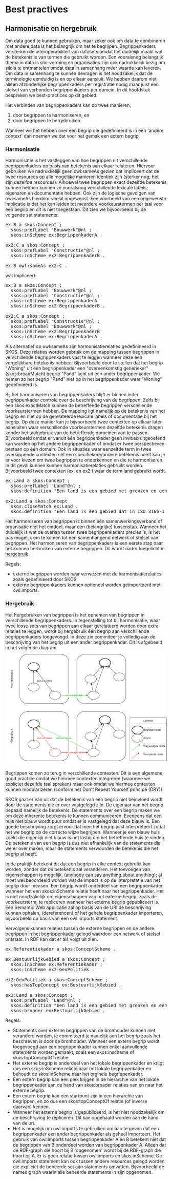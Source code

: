 # Best practives

## Harmonisatie en hergebruik
Om data goed te kunnen gebruiken, maar zeker ook om data te combineren met andere data is het belangrijk om het te begrijpen. 
Begrippenkaders versterken de interoperabiliteit van datasets omdat het duidelijk maakt wat de betekenis is van termen die gebruikt worden.
Een vooralsnog belangrijk thema in data is silo-vorming en organisaties zijn ook nadrukkelijk bezig om silo's te ontmantelen omdat data in samenhang meer waarde kan leveren. Om data in samenhang te kunnen bevragen is het noodzakelijk dat de terminologie eenduidig is en op elkaar aansluit. We hebben daarom niet alleen afzonderlijke begrippenkaders per registratie nodig maar juist een stelsel van verbonden begrippenkaders per domein. In dit hoofdstuk bespreken we best-practices op dit gebied.

Het verbinden van begrippenkaders kan op twee manieren; 
1) door begrippen te harmoniseren, en
2) door begrippen te hergebruiken
  
Wanneer we het hebben over een begrip die gedefinieerd is in een 'andere context' dan noemen we dat voor het gemak een extern begrip. 

### Harmonisatie
Harmonisatie is het vastleggen van hoe begrippen uit verschillende begrippenkaders op basis van betekenis aan elkaar relateren. 
Hiervoor gebruiken we nadrukkelijk geen owl:sameAs gezien dat impliceert dat de twee resources op alle mogelijke manieren identiek zijn (sterker nog; het zijn dezelfde resources). Alhoewel twee begrippen exact dezelfde betekenis kunnen hebben kunnen ze vooralsnog verschillende lexicale labels; eigenaren en documentatie hebben. Ook zijn de logische gevolgen van owl:sameAs hierdoor veelal ongewenst. Een voorbeeld van een ongewenste implicatie is dat het kan leiden tot meerdere voorkeurstermen per taal voor een begrip en dit is niet toegestaan. Dit zien we bijvoorbeeld bij de volgende set statements:


<pre class="example">
ex:B a skos:Concept ;
  skos:prefLabel "Bouwwerk"@nl ;
  skos:inScheme ex:BegrippenkaderA .

ex2:C a skos:Concept ;
  skos:prefLabel "Constructie"@nl ;
  skos:inScheme ex2:BegrippenkaderB .

ex:B owl:sameAs ex2:C .
</pre>

wat impliceert:

<pre class="example">
ex:B a skos:Concept ;
  skos:prefLabel "Bouwwerk"@nl ;
  skos:prefLabel "Constructie"@nl ;
  skos:inScheme ex:BegrippenkaderA 
  skos:inScheme ex2:BegrippenkaderB .

ex2:C a skos:Concept ;
  skos:prefLabel "Constructie"@nl ;
  skos:prefLabel "Bouwwerk"@nl ;
  skos:inScheme ex2:BegrippenkaderB
  skos:inScheme ex:BegrippenkaderA .
</pre>

Als alternatief op owl:sameAs zijn harmonisatierelaties gedefinineerd in SKOS. Deze relaties worden gebruik om de mapping tussen begrippen in verschillende begrippenkaders vast te leggen wanneer deze een vergelijkbare betekenis hebben. Bijvoorbeeld door te stellen dat het begrip "Woning" uit één begrippenkader een "overeenkomstig generieker" (skos:broadMatch) begrip "Pand" kent uit een ander begrippenkader.
We nemen zo het begrip "Pand" niet op in het begrippenkader waar "Woning" gedefinieerd is.

Bij het harmoniseren van begrippenkaders blijft er binnen ieder begrippenkader controle over de beschrijving van de begrippen. Zelfs bij een skos:exactMatch kunnen de betreffende begrippen verschillende voorkeurstermen hebben. De mapping ligt namelijk op de betekenis van het begrip en niet op de gerelateerde lexicale labels of documentatie bij het begrip. Op deze manier kan je bijvoorbeeld twee contexten op elkaar laten aansluiten waar verschillende voorkeurstermen dezelfde betekenis dragen zonder het taalgebruik van de betreffende domeinen aan te passen. Bijvoorbeeld omdat er vanuit één begrippenkader geen invloed uitgeoefend kan worden op het andere begrippenkader of omdat er twee perspectieven bestaan op één domein.
Ook in situaties waar eenzelfde term in twee overlappende contexten net een specifiekere/andere betekenis heeft kan je er voor kiezen om twee begrippen te onderkennen en die te harmoniseren. In dit geval kunnen kunnen harmonisatierelaties gebruikt worden. Bijvoorbeeld twee contexten (ex: en ex2:) waar de term land gebruikt wordt. 

<pre class="example">
ex:Land a skos:Concept ;
  skos:prefLabel "Land"@nl ;
  skos:definition "Een land is een gebied met grenzen en een eigen regering." .

ex2:Land a skos:Concept
  skos:closeMatch ex:Land .
  skos:definition "Een land is een gebied dat in ISO 3166-1 als land wordt beschouwd." .
</pre>

Het harmoniseren van begrippen is binnen één samenwerkingsverband of organisatie niet het eindoel, maar een (belangrijke) tussenstap. Wanneer het duidelijk is wat de overlap tussen twee begrippenkaders precies is, is het pas mogelijk om te komen tot een samenhangend netwerk of stelsel van begrippen. Het harmoniseren van begrippenkaders is een eerste stap naar het kunnen herbruiken van externe begrippen. Dit wordt nader toegelicht in [hergebruik](#hergebruik).

Regels:
- externe begrippen worden naar verwezen met de harmonisatierelaties zoals gedefinieerd door SKOS
- externe begrippenkaders kunnen optioneel worden geïmporteerd met owl:imports.

### Hergebruik
Het hergebruiken van begrippen is het opnemen van begrippen in verschillende begrippenkaders. In tegenstelling tot bij harmonisatie, waar twee losse sets van begrippen aan elkaar gerelateerd worden door extra relaties te leggen, wordt bij hergebruik één begrip aan verschillende begrippenkaders toegevoegd. In deze zin commiteer je volledig aan de beschrijving van het begrip uit een ander begrippenkader. Dit is afgebeeld in het volgende diagram.
![](respec/media/hergebruik.png "Datastructuren hergebruik en harmonisatie")

Begrippen komen zo terug in verschillende contexten. Dit is een algemene good practice omdat we hiermee contexten integreren (waarmee we expliciet dezelfde taal spreken) maar ook omdat we hiermee contexten kunnen modularizeren (conform het Don't Repeat Yourself principe (DRY)).

SKOS gaat er van uit dat de betekenis van een begrip niet beïnvloed wordt door de statements die er over vastgelegd zijn. De eigenaar van het begrip bepaald namelijk de betekenis. De statements over een begrip maken we om deze inherente betekenis te kunnen communiceren. Eveneens dat een huis niet blauw wordt puur omdat er is vastgelegd dat deze blauw is. Een goede beschrijving zorgt ervoor dat men het begrip juist interpreteert zodat het we begrip op de correcte wijze begrijpen. Wanneer je een blauw huis zoekt die eigenlijk niet blauw is het lastig om het betreffende huis te vinden. De betekenis van een begrip is dus niet afhankelijk van de statements die we er over maken, maar de statements verwoorden de betekenis die het begrip al heeft. 

In de praktijk betekent dit dat een begrip in elke context gebruikt kan worden, zonder dat de betekenis zal veranderen. Het toevoegen van eigenschappen is mogelijk, ([anybody can say anything about anything](https://www.w3.org/TR/rdf-concepts/#section-anyone)); al moet wel beoordeeld worden wat de impact is op de interpretatie van het begrip door mensen. Een begrip wordt onderdeel van een begrippenkader wanneer het een skos:inScheme relatie heeft naar het begrippenkader. Het is niet noodzakelijk om eigenschappen van het externe begrip, zoals de voorkeursterm, te repliceren wanneer het externe begrip gepubliceert is. Een Semantic Web applicatie zal op basis van de URI de beschrijving kunnen ophalen, (dereferencen) of het gehele begrippenkader importeren, bijvoorbeeld op basis van een owl:imports statement. 

Vervolgens kunnen relaties tussen de externe begrippen en de andere begrippen in het begrippenkader gelegd waardoor een netwerk of stelsel ontstaat. In RDF kan dat er als volgt uit zien.

<pre class="example">
ex:Referentiekader a skos:ConceptScheme .

ex:BestuurlijkGebied a skos:Concept ;
  skos:inScheme ex:Referentiekader ;
  skos:inScheme ex2:GeoPolitiek .

ex2:GeoPolitiek a skos:ConceptScheme ;
  skos:hasTopConcept ex:BestuurlijkGebied .

ex2:Land a skos:Concept ;
  skos:prefLabel "Land"@nl ;
  skos:definition "Een land is een gebied met grenzen en een eigen regering." ;
  skos:broader ex:BestuurlijkGebied .
</pre>

Regels:
- Statements over externe begrippen van de bronhouder kunnen niet veranderd worden, je commiteerd je namelijk aan het begrip zoals het beschreven is door de bronhouder. Wanneer een extern begrip wordt toegevoegd aan een begrippenkader kunnen enkel aanvullende statements worden gemaakt, zoals een skos:inscheme of skos:topConceptOf relatie
- Het externe begrip is onderdeel van het lokale begrippenkader en krijgt dus een skos:inScheme relatie naar het lokale begrippenkader en behoudt de skos:inScheme naar het orginele begrippenkader.
- Een extern begrip kan een plek krijgen in de hierarchie van het lokale begrippenkader aan de hand van skos:broader relaties van en naar het externe begrip.
- Een extern begrip kan een startpunt zijn in een hierarchie van begrippen, en zo dus een skos:topConceptOf relatie (of inverse daarvan) kennen.
- Wanneer het externe begrip is gepubliceerd, is het niet noodzakelijk om de beschrijving te repliceren. Dit kan opgehaald worden aan de hand van de uri.
- Het is mogelijk om owl:imports te gebruiken om aan te geven dat een begrippenkader een ander begrippenkader als geheel importeert. Het gebruik van owl:imports tussen begrippenkader A en B betekent niet dat de begrippen van B onderdeel worden van begrippenkader A. Alleen dat de RDF-graph die hoort bij B 'opgenomen' wordt bij de RDF-graph die hoort bij A. Er is geen relatie tussen owl:imports en skos:inScheme. De owl:imports statement kan ook tussen andere resources gelegd worden die expliciet de beheerde set aan statements omvatten. Bijvoorbeeld de named graph waarin alle beheerde statements in zijn opgenomen.
